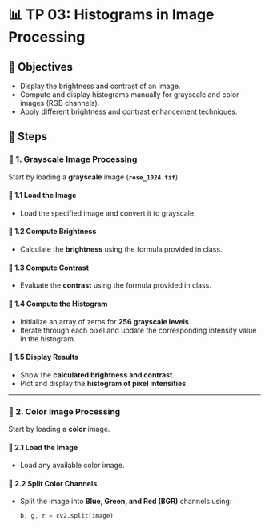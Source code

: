 # 📊 TP 03: Histograms in Image Processing  

## 🎯 Objectives  
- Display the brightness and contrast of an image.  
- Compute and display histograms manually for grayscale and color images (RGB channels).  
- Apply different brightness and contrast enhancement techniques.  

## 📝 Steps  

### 🔹 1. Grayscale Image Processing  
Start by loading a **grayscale** image (**`rose_1024.tif`**).  

#### 📌 1.1 Load the Image  
- Load the specified image and convert it to grayscale.  

#### 📌 1.2 Compute Brightness  
- Calculate the **brightness** using the formula provided in class.  

#### 📌 1.3 Compute Contrast  
- Evaluate the **contrast** using the formula provided in class.  

#### 📌 1.4 Compute the Histogram  
- Initialize an array of zeros for **256 grayscale levels**.  
- Iterate through each pixel and update the corresponding intensity value in the histogram.  

#### 📌 1.5 Display Results  
- Show the **calculated brightness and contrast**.  
- Plot and display the **histogram of pixel intensities**.  

---

### 🔹 2. Color Image Processing  
Start by loading a **color** image.  

#### 📌 2.1 Load the Image  
- Load any available color image.  

#### 📌 2.2 Split Color Channels  
- Split the image into **Blue, Green, and Red (BGR)** channels using:  
  ```python
  b, g, r = cv2.split(image)
